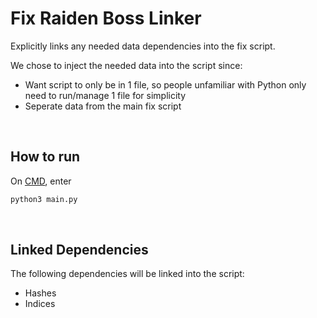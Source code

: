 # Fix Raiden Boss Linker

Explicitly links any needed data dependencies into the fix script.

We chose to inject the needed data into the script since:
- Want script to only be in 1 file, so people unfamiliar with Python only need to run/manage 1 file for simplicity
- Seperate data from the main fix script

<br>

## How to run
On [CMD](https://www.google.com/search?q=how+to+open+cmd+in+a+folder&oq=how+to+open+cmd), enter

```bash
python3 main.py
```

<br>

## Linked Dependencies
The following dependencies will be linked into the script:

- Hashes
- Indices
